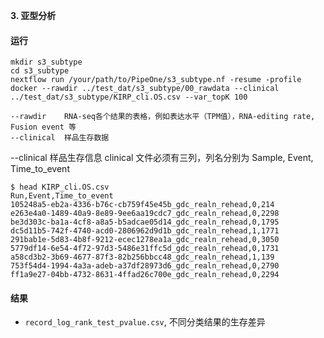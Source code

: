 
__3. 亚型分析__

#### 运行

```
mkdir s3_subtype
cd s3_subtype
nextflow run /your/path/to/PipeOne/s3_subtype.nf -resume -profile docker --rawdir ../test_dat/s3_subtype/00_rawdata --clinical ../test_dat/s3_subtype/KIRP_cli.OS.csv --var_topK 100 
```

    --rawdir    RNA-seq各个结果的表格，例如表达水平（TPM值），RNA-editing rate, Fusion event 等
    --clinical  样品生存数据

--clinical 样品生存信息
clinical 文件必须有三列，列名分别为 Sample, Event, Time_to_event
```
$ head KIRP_cli.OS.csv
Run,Event,Time_to_event
105248a5-eb2a-4336-b76c-cb759f45e45b_gdc_realn_rehead,0,214
e263e4a0-1489-40a9-8e89-9ee6aa19cdc7_gdc_realn_rehead,0,2298
be3d303c-ba1a-4cf8-a8a5-b5adcae05d14_gdc_realn_rehead,0,1795
dc5d11b5-742f-4740-acd0-2806962d9d1b_gdc_realn_rehead,1,1771
291bab1e-5d83-4b8f-9212-ecec1278ea1a_gdc_realn_rehead,0,3050
5779df14-6e54-4f72-97d3-5486e31ffc5d_gdc_realn_rehead,0,1731
a58cd3b2-3b69-4677-87f3-82b256bbcc48_gdc_realn_rehead,1,139
753f54d4-1994-4a3a-adeb-a37df28973d6_gdc_realn_rehead,0,2790
ff1a9e27-04bb-4732-8631-4ffad26c700e_gdc_realn_rehead,0,2294

```

#### 结果

* `record_log_rank_test_pvalue.csv`,  不同分类结果的生存差异